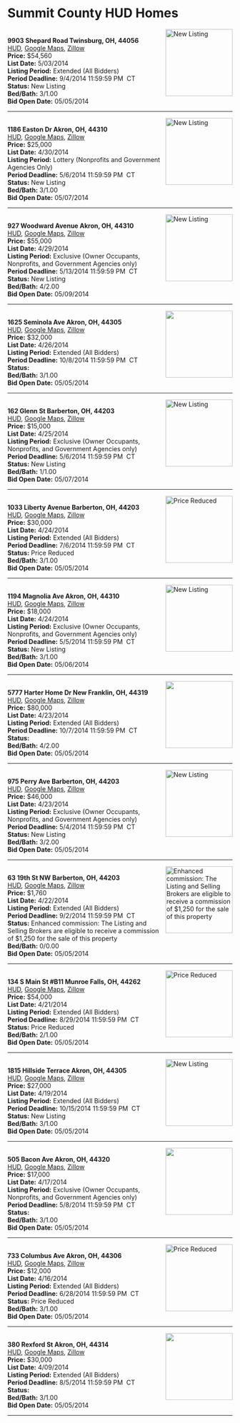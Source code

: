 # Summit County HUD Homes

[<img alt="New Listing" src="https://www.hudhomestore.com/pages/ImageShow.aspx?Case=412-528427" align="right" style="height:150px;">](http://www.hudhomestore.com/Listing/PropertyDetails.aspx?caseNumber=412-528427)  
**9903 Shepard Road Twinsburg, OH, 44056**  
[HUD](http://www.hudhomestore.com/Listing/PropertyDetails.aspx?caseNumber=412-528427), [Google Maps](http://maps.google.com/maps?q=9903+Shepard+Road+Twinsburg%2C+OH%2C+44056), [Zillow](http://www.zillow.com/homes/9903+Shepard+Road+Twinsburg%2C+OH%2C+44056/)  
**Price:** $54,560  
**List Date:** 5/03/2014  
**Listing Period:** Extended (All Bidders)  
**Period Deadline:** 9/4/2014 11:59:59 PM  CT  
**Status:** New Listing  
**Bed/Bath:** 3/1.00  
**Bid Open Date:** 05/05/2014

***

[<img alt="New Listing" src="https://www.hudhomestore.com/pages/ImageShow.aspx?Case=412-562430" align="right" style="height:150px;">](http://www.hudhomestore.com/Listing/PropertyDetails.aspx?caseNumber=412-562430)  
**1186 Easton Dr Akron, OH, 44310**  
[HUD](http://www.hudhomestore.com/Listing/PropertyDetails.aspx?caseNumber=412-562430), [Google Maps](http://maps.google.com/maps?q=1186+Easton+Dr+Akron%2C+OH%2C+44310), [Zillow](http://www.zillow.com/homes/1186+Easton+Dr+Akron%2C+OH%2C+44310/)  
**Price:** $25,000  
**List Date:** 4/30/2014  
**Listing Period:** Lottery (Nonprofits and Government Agencies Only)  
**Period Deadline:** 5/6/2014 11:59:59 PM  CT  
**Status:** New Listing  
**Bed/Bath:** 3/1.00  
**Bid Open Date:** 05/07/2014

***

[<img alt="New Listing" src="https://www.hudhomestore.com/pages/ImageShow.aspx?Case=412-613896" align="right" style="height:150px;">](http://www.hudhomestore.com/Listing/PropertyDetails.aspx?caseNumber=412-613896)  
**927 Woodward Avenue Akron, OH, 44310**  
[HUD](http://www.hudhomestore.com/Listing/PropertyDetails.aspx?caseNumber=412-613896), [Google Maps](http://maps.google.com/maps?q=927+Woodward+Avenue+Akron%2C+OH%2C+44310), [Zillow](http://www.zillow.com/homes/927+Woodward+Avenue+Akron%2C+OH%2C+44310/)  
**Price:** $55,000  
**List Date:** 4/29/2014  
**Listing Period:** Exclusive (Owner Occupants, Nonprofits, and Government Agencies only)  
**Period Deadline:** 5/13/2014 11:59:59 PM  CT  
**Status:** New Listing  
**Bed/Bath:** 4/2.00  
**Bid Open Date:** 05/09/2014

***

[<img alt="" src="https://www.hudhomestore.com/pages/ImageShow.aspx?Case=412-542349" align="right" style="height:150px;">](http://www.hudhomestore.com/Listing/PropertyDetails.aspx?caseNumber=412-542349)  
**1625 Seminola Ave Akron, OH, 44305**  
[HUD](http://www.hudhomestore.com/Listing/PropertyDetails.aspx?caseNumber=412-542349), [Google Maps](http://maps.google.com/maps?q=1625+Seminola+Ave+Akron%2C+OH%2C+44305), [Zillow](http://www.zillow.com/homes/1625+Seminola+Ave+Akron%2C+OH%2C+44305/)  
**Price:** $32,000  
**List Date:** 4/26/2014  
**Listing Period:** Extended (All Bidders)  
**Period Deadline:** 10/8/2014 11:59:59 PM  CT  
**Status:**   
**Bed/Bath:** 3/1.00  
**Bid Open Date:** 05/05/2014

***

[<img alt="New Listing" src="https://www.hudhomestore.com/pages/ImageShow.aspx?Case=412-552300" align="right" style="height:150px;">](http://www.hudhomestore.com/Listing/PropertyDetails.aspx?caseNumber=412-552300)  
**162 Glenn St Barberton, OH, 44203**  
[HUD](http://www.hudhomestore.com/Listing/PropertyDetails.aspx?caseNumber=412-552300), [Google Maps](http://maps.google.com/maps?q=162+Glenn+St+Barberton%2C+OH%2C+44203), [Zillow](http://www.zillow.com/homes/162+Glenn+St+Barberton%2C+OH%2C+44203/)  
**Price:** $15,000  
**List Date:** 4/25/2014  
**Listing Period:** Exclusive (Owner Occupants, Nonprofits, and Government Agencies only)  
**Period Deadline:** 5/6/2014 11:59:59 PM  CT  
**Status:** New Listing  
**Bed/Bath:** 1/1.00  
**Bid Open Date:** 05/07/2014

***

[<img alt="Price Reduced" src="https://www.hudhomestore.com/pages/ImageShow.aspx?Case=412-558440" align="right" style="height:150px;">](http://www.hudhomestore.com/Listing/PropertyDetails.aspx?caseNumber=412-558440)  
**1033 Liberty Avenue Barberton, OH, 44203**  
[HUD](http://www.hudhomestore.com/Listing/PropertyDetails.aspx?caseNumber=412-558440), [Google Maps](http://maps.google.com/maps?q=1033+Liberty+Avenue+Barberton%2C+OH%2C+44203), [Zillow](http://www.zillow.com/homes/1033+Liberty+Avenue+Barberton%2C+OH%2C+44203/)  
**Price:** $30,000  
**List Date:** 4/24/2014  
**Listing Period:** Extended (All Bidders)  
**Period Deadline:** 7/6/2014 11:59:59 PM  CT  
**Status:** Price Reduced  
**Bed/Bath:** 3/1.00  
**Bid Open Date:** 05/05/2014

***

[<img alt="New Listing" src="https://www.hudhomestore.com/pages/ImageShow.aspx?Case=412-515106" align="right" style="height:150px;">](http://www.hudhomestore.com/Listing/PropertyDetails.aspx?caseNumber=412-515106)  
**1194 Magnolia Ave Akron, OH, 44310**  
[HUD](http://www.hudhomestore.com/Listing/PropertyDetails.aspx?caseNumber=412-515106), [Google Maps](http://maps.google.com/maps?q=1194+Magnolia+Ave+Akron%2C+OH%2C+44310), [Zillow](http://www.zillow.com/homes/1194+Magnolia+Ave+Akron%2C+OH%2C+44310/)  
**Price:** $18,000  
**List Date:** 4/24/2014  
**Listing Period:** Exclusive (Owner Occupants, Nonprofits, and Government Agencies only)  
**Period Deadline:** 5/5/2014 11:59:59 PM  CT  
**Status:** New Listing  
**Bed/Bath:** 3/1.00  
**Bid Open Date:** 05/06/2014

***

[<img alt="" src="https://www.hudhomestore.com/pages/ImageShow.aspx?Case=412-568724" align="right" style="height:150px;">](http://www.hudhomestore.com/Listing/PropertyDetails.aspx?caseNumber=412-568724)  
**5777 Harter Home Dr New Franklin, OH, 44319**  
[HUD](http://www.hudhomestore.com/Listing/PropertyDetails.aspx?caseNumber=412-568724), [Google Maps](http://maps.google.com/maps?q=5777+Harter+Home+Dr+New+Franklin%2C+OH%2C+44319), [Zillow](http://www.zillow.com/homes/5777+Harter+Home+Dr+New+Franklin%2C+OH%2C+44319/)  
**Price:** $80,000  
**List Date:** 4/23/2014  
**Listing Period:** Extended (All Bidders)  
**Period Deadline:** 10/7/2014 11:59:59 PM  CT  
**Status:**   
**Bed/Bath:** 4/2.00  
**Bid Open Date:** 05/05/2014

***

[<img alt="New Listing" src="https://www.hudhomestore.com/pages/ImageShow.aspx?Case=412-539167" align="right" style="height:150px;">](http://www.hudhomestore.com/Listing/PropertyDetails.aspx?caseNumber=412-539167)  
**975 Perry Ave Barberton, OH, 44203**  
[HUD](http://www.hudhomestore.com/Listing/PropertyDetails.aspx?caseNumber=412-539167), [Google Maps](http://maps.google.com/maps?q=975+Perry+Ave+Barberton%2C+OH%2C+44203), [Zillow](http://www.zillow.com/homes/975+Perry+Ave+Barberton%2C+OH%2C+44203/)  
**Price:** $46,000  
**List Date:** 4/23/2014  
**Listing Period:** Exclusive (Owner Occupants, Nonprofits, and Government Agencies only)  
**Period Deadline:** 5/4/2014 11:59:59 PM  CT  
**Status:** New Listing  
**Bed/Bath:** 3/2.00  
**Bid Open Date:** 05/05/2014

***

[<img alt="Enhanced commission: The Listing and Selling Brokers are eligible to receive a commission of $1,250 for the sale of this property" src="https://www.hudhomestore.com/pages/ImageShow.aspx?Case=412-537707" align="right" style="height:150px;">](http://www.hudhomestore.com/Listing/PropertyDetails.aspx?caseNumber=412-537707)  
**63 19th St NW Barberton, OH, 44203**  
[HUD](http://www.hudhomestore.com/Listing/PropertyDetails.aspx?caseNumber=412-537707), [Google Maps](http://maps.google.com/maps?q=63+19th+St+NW+Barberton%2C+OH%2C+44203), [Zillow](http://www.zillow.com/homes/63+19th+St+NW+Barberton%2C+OH%2C+44203/)  
**Price:** $1,760  
**List Date:** 4/22/2014  
**Listing Period:** Extended (All Bidders)  
**Period Deadline:** 9/2/2014 11:59:59 PM  CT  
**Status:** Enhanced commission: The Listing and Selling Brokers are eligible to receive a commission of $1,250 for the sale of this property  
**Bed/Bath:** 0/0.00  
**Bid Open Date:** 05/05/2014

***

[<img alt="Price Reduced" src="https://www.hudhomestore.com/pages/ImageShow.aspx?Case=412-650588" align="right" style="height:150px;">](http://www.hudhomestore.com/Listing/PropertyDetails.aspx?caseNumber=412-650588)  
**134 S Main St #B11 Munroe Falls, OH, 44262**  
[HUD](http://www.hudhomestore.com/Listing/PropertyDetails.aspx?caseNumber=412-650588), [Google Maps](http://maps.google.com/maps?q=134+S+Main+St+%23B11+Munroe+Falls%2C+OH%2C+44262), [Zillow](http://www.zillow.com/homes/134+S+Main+St+%23B11+Munroe+Falls%2C+OH%2C+44262/)  
**Price:** $54,000  
**List Date:** 4/21/2014  
**Listing Period:** Extended (All Bidders)  
**Period Deadline:** 8/29/2014 11:59:59 PM  CT  
**Status:** Price Reduced  
**Bed/Bath:** 2/1.00  
**Bid Open Date:** 05/05/2014

***

[<img alt="New Listing" src="https://www.hudhomestore.com/pages/ImageShow.aspx?Case=412-559770" align="right" style="height:150px;">](http://www.hudhomestore.com/Listing/PropertyDetails.aspx?caseNumber=412-559770)  
**1815 Hillside Terrace Akron, OH, 44305**  
[HUD](http://www.hudhomestore.com/Listing/PropertyDetails.aspx?caseNumber=412-559770), [Google Maps](http://maps.google.com/maps?q=1815+Hillside+Terrace+Akron%2C+OH%2C+44305), [Zillow](http://www.zillow.com/homes/1815+Hillside+Terrace+Akron%2C+OH%2C+44305/)  
**Price:** $27,000  
**List Date:** 4/19/2014  
**Listing Period:** Extended (All Bidders)  
**Period Deadline:** 10/15/2014 11:59:59 PM  CT  
**Status:** New Listing  
**Bed/Bath:** 3/1.00  
**Bid Open Date:** 05/05/2014

***

[<img alt="" src="https://www.hudhomestore.com/pages/ImageShow.aspx?Case=412-434307" align="right" style="height:150px;">](http://www.hudhomestore.com/Listing/PropertyDetails.aspx?caseNumber=412-434307)  
**505 Bacon Ave Akron, OH, 44320**  
[HUD](http://www.hudhomestore.com/Listing/PropertyDetails.aspx?caseNumber=412-434307), [Google Maps](http://maps.google.com/maps?q=505+Bacon+Ave+Akron%2C+OH%2C+44320), [Zillow](http://www.zillow.com/homes/505+Bacon+Ave+Akron%2C+OH%2C+44320/)  
**Price:** $17,000  
**List Date:** 4/17/2014  
**Listing Period:** Exclusive (Owner Occupants, Nonprofits, and Government Agencies only)  
**Period Deadline:** 5/8/2014 11:59:59 PM  CT  
**Status:**   
**Bed/Bath:** 3/1.00  
**Bid Open Date:** 05/05/2014

***

[<img alt="Price Reduced" src="https://www.hudhomestore.com/pages/ImageShow.aspx?Case=412-442922" align="right" style="height:150px;">](http://www.hudhomestore.com/Listing/PropertyDetails.aspx?caseNumber=412-442922)  
**733 Columbus Ave Akron, OH, 44306**  
[HUD](http://www.hudhomestore.com/Listing/PropertyDetails.aspx?caseNumber=412-442922), [Google Maps](http://maps.google.com/maps?q=733+Columbus+Ave+Akron%2C+OH%2C+44306), [Zillow](http://www.zillow.com/homes/733+Columbus+Ave+Akron%2C+OH%2C+44306/)  
**Price:** $12,000  
**List Date:** 4/16/2014  
**Listing Period:** Extended (All Bidders)  
**Period Deadline:** 6/28/2014 11:59:59 PM  CT  
**Status:** Price Reduced  
**Bed/Bath:** 3/1.00  
**Bid Open Date:** 05/05/2014

***

[<img alt="" src="https://www.hudhomestore.com/pages/ImageShow.aspx?Case=412-384212" align="right" style="height:150px;">](http://www.hudhomestore.com/Listing/PropertyDetails.aspx?caseNumber=412-384212)  
**380 Rexford St Akron, OH, 44314**  
[HUD](http://www.hudhomestore.com/Listing/PropertyDetails.aspx?caseNumber=412-384212), [Google Maps](http://maps.google.com/maps?q=380+Rexford+St+Akron%2C+OH%2C+44314), [Zillow](http://www.zillow.com/homes/380+Rexford+St+Akron%2C+OH%2C+44314/)  
**Price:** $30,000  
**List Date:** 4/09/2014  
**Listing Period:** Extended (All Bidders)  
**Period Deadline:** 8/5/2014 11:59:59 PM  CT  
**Status:**   
**Bed/Bath:** 3/1.00  
**Bid Open Date:** 05/05/2014

***

